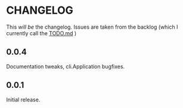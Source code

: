# CHANGELOG

This *will be* the changelog.  Issues are taken from the backlog (which I currently call the [TODO.md](TODO.md) )

## 0.0.4

Documentation tweaks, cli.Application bugfixes.

## 0.0.1 

Initial release.

